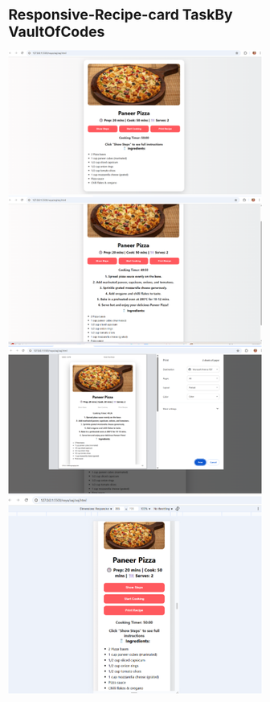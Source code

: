 # Responsive-Recipe-card TaskBy VaultOfCodes
![image url](https://github.com/Rajiv-mandal04/Paneer-Pizza-Recipe/blob/main/Screenshot%202025-05-26%20133348.png)
![image url](https://github.com/Rajiv-mandal04/Paneer-Pizza-Recipe/blob/main/Screenshot%202025-05-26%20133415.png)
![image url](https://github.com/Rajiv-mandal04/Paneer-Pizza-Recipe/blob/main/Screenshot%202025-05-26%20133429.png)
![image url](https://github.com/Rajiv-mandal04/Paneer-Pizza-Recipe/blob/main/Screenshot%202025-05-26%20133518.png)
